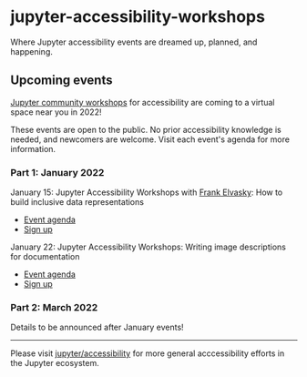 # jupyter-accessibility-workshops
Where Jupyter accessibility events are dreamed up, planned, and happening.

## Upcoming events 

[Jupyter community workshops](https://blog.jupyter.org/jupyter-community-workshops-cbd34ac82549) for accessibility are coming to a virtual space near you in 2022!

These events are open to the public. No prior accessibility knowledge is needed, and newcomers are welcome. Visit each event's agenda for more information.

### Part 1: January 2022

January 15: Jupyter Accessibility Workshops with [Frank Elvasky](https://chartability.fizz.studio/): How to build inclusive data representations

- [Event agenda](https://github.com/Quansight-Labs/jupyter-accessibility-workshops/blob/main/events/2022-january-15/group_agenda.md)
- [Sign up](https://docs.google.com/forms/d/e/1FAIpQLSf0IgPYgf0di8eM6HP1qbqduPTeGEFadXZRSIDYEXlEOgA_bw/viewform?usp=sf_link)

January 22: Jupyter Accessibility Workshops: Writing image descriptions for documentation

- [Event agenda](https://github.com/Quansight-Labs/jupyter-accessibility-workshops/blob/main/events/2022-january-22/mentored_sprint_agenda.md)
- [Sign up](https://docs.google.com/forms/d/e/1FAIpQLSfyB3NAbNcYLIQX8ODI5m86R4hnt0T5z2HP-rNLMUmbRciyZg/viewform?usp=sf_link)

### Part 2: March 2022 

Details to be announced after January events!

___

Please visit [jupyter/accessibility](https://github.com/jupyter/accessibility) 
for more general acccessibility efforts in the Jupyter ecosystem.
